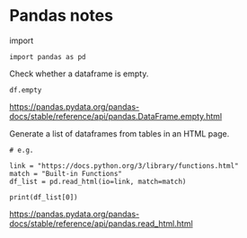 # Pandas notes


import
```
import pandas as pd
```


Check whether a dataframe is empty.
```
df.empty
```
https://pandas.pydata.org/pandas-docs/stable/reference/api/pandas.DataFrame.empty.html


Generate a list of dataframes from tables in an HTML page.
```
# e.g.

link = "https://docs.python.org/3/library/functions.html"
match = "Built-in Functions"
df_list = pd.read_html(io=link, match=match)

print(df_list[0])
```
https://pandas.pydata.org/pandas-docs/stable/reference/api/pandas.read_html.html
